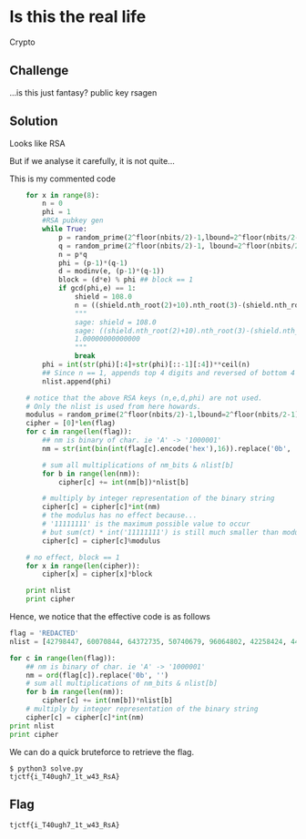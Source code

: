 # Is this the real life
Crypto

## Challenge 

...is this just fantasy? public key rsagen

## Solution

Looks like RSA

But if we analyse it carefully, it is not quite...

This is my commented code

```python
	for x in range(8):
		n = 0
		phi = 1
		#RSA pubkey gen
		while True:
			p = random_prime(2^floor(nbits/2)-1,lbound=2^floor(nbits/2-1),proof=False)
			q = random_prime(2^floor(nbits/2)-1, lbound=2^floor(nbits/2-1), proof=False)
			n = p*q
			phi = (p-1)*(q-1)
			d = modinv(e, (p-1)*(q-1))
			block = (d*e) % phi ## block == 1
			if gcd(phi,e) == 1:
				shield = 108.0
				n = ((shield.nth_root(2)+10).nth_root(3)-(shield.nth_root(2)-10).nth_root(3))/2
				"""
				sage: shield = 108.0
				sage: ((shield.nth_root(2)+10).nth_root(3)-(shield.nth_root(2)-10).nth_root(3))/2
				1.00000000000000
				"""
				break
		phi = int(str(phi)[:4]+str(phi)[::-1][:4])**ceil(n) 
		## Since n == 1, appends top 4 digits and reversed of bottom 4 digits
		nlist.append(phi)

	# notice that the above RSA keys (n,e,d,phi) are not used.
	# Only the nlist is used from here howards.
	modulus = random_prime(2^floor(nbits/2)-1,lbound=2^floor(nbits/2-1),proof=False)
	cipher = [0]*len(flag)
	for c in range(len(flag)):
		## nm is binary of char. ie 'A' -> '1000001'
		nm = str(int(bin(int(flag[c].encode('hex'),16)).replace('0b', '')))

		# sum all multiplications of nm_bits & nlist[b]
		for b in range(len(nm)):
			cipher[c] += int(nm[b])*nlist[b]

		# multiply by integer representation of the binary string
		cipher[c] = cipher[c]*int(nm)
		# the modulus has no effect because...
		# '11111111' is the maximum possible value to occur
		# but sum(ct) * int('11111111') is still much smaller than modulus
		cipher[c] = cipher[c]%modulus 

	# no effect, block == 1
	for x in range(len(cipher)):
		cipher[x] = cipher[x]*block

	print nlist
	print cipher
```

Hence, we notice that the effective code is as follows

```python
flag = 'REDACTED'
nlist = [42798447, 60070844, 64372735, 50740679, 96064802, 42258424, 44356317, 77336984]

for c in range(len(flag)):
	## nm is binary of char. ie 'A' -> '1000001'
	nm = ord(flag[c]).replace('0b', '')
	# sum all multiplications of nm_bits & nlist[b]
	for b in range(len(nm)):
		cipher[c] += int(nm[b])*nlist[b]
	# multiply by integer representation of the binary string
	cipher[c] = cipher[c]*int(nm)
print nlist
print cipher
```

We can do a quick bruteforce to retrieve the flag.

	$ python3 solve.py 
	tjctf{i_T40ugh7_1t_w43_RsA}

## Flag

	tjctf{i_T40ugh7_1t_w43_RsA}
